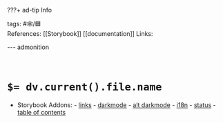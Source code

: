 ???+ ad-tip Info

tags: #🕸️/🟦    
References: [[Storybook]] [[documentation]] 
Links: 

--- admonition


<br>

# `$= dv.current().file.name`

- Storybook Addons:
			- [links](https://storybook.js.org/addons/@storybook/addon-links)
			- [darkmode](https://storybook.js.org/addons/storybook-facelift)
			- [alt darkmode](https://storybook.js.org/addons/storybook-dark-mode)
			- [i18n](https://storybook.js.org/addons/storybook-addon-i18n)
			- [status](https://storybook.js.org/addons/@etchteam/storybook-addon-status)
			- [table of contents](https://storybook.js.org/addons/storybook-docs-toc/)